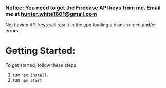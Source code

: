 ### Notice: You need to get the Firebase API keys from me. Email me at hunter.white1801@gmail.com

Not having API keys will result in the app loading a blank screen and/or errors.

# Getting Started:

To get started, follow these steps:

1. run `npm install`.
2. run `npm start`
